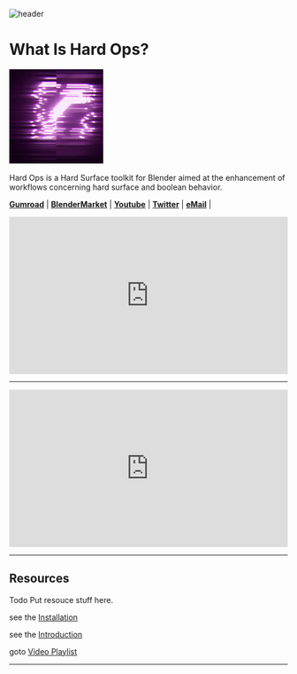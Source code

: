 ![header](img/banner.gif)

# What Is Hard Ops?

![logo](img/logo.gif)


Hard Ops is a Hard Surface toolkit for Blender aimed at the enhancement of workflows concerning hard surface and boolean behavior.

[**Gumroad**](https://gumroad.com/l/hardops/) |
[**BlenderMarket**](https://blendermarket.com/products/hardops-009-radium) |
[**Youtube**](https://www.youtube.com/playlist?list=PL0RqAjByAphEUuI2JDxIjjCQtfTRQlRh0) |
[**Twitter**](https://twitter.com/ChaosGear0786) |
[**eMail**](mailto:masterxeon1001@gmail.com) |

<div style="position: relative; width: 100%; height: 0; padding-bottom: 56.25%;">
<iframe src="https://www.youtube.com/embed/7U7U-4ar91w" style="position: absolute; top: 0; left: 0; width: 100%; height: 100%;" allowfullscreen seamless frameBorder="0"></iframe>
</div>

---

<div style="position: relative; width: 100%; height: 0; padding-bottom: 56.25%;">
<iframe src="https://www.youtube.com/embed/eUQ4HSCYJfg" style="position: absolute; top: 0; left: 0; width: 100%; height: 100%;" allowfullscreen seamless frameBorder="0"></iframe>
</div>

---

## Resources

Todo Put resouce stuff here.

see the [Installation](installation.md)

see the [Introduction](introduction.md)

goto [Video Playlist](https://www.youtube.com/playlist?list=PL0RqAjByAphEUuI2JDxIjjCQtfTRQlRh0)


---
